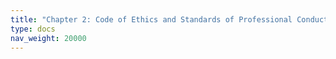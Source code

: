 ```yaml
---
title: "Chapter 2: Code of Ethics and Standards of Professional Conduct"
type: docs
nav_weight: 20000
---
```


